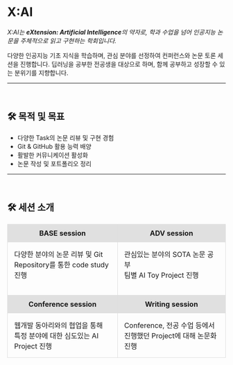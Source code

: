 <!-- ![header](https://capsule-render.vercel.app/api?type=waving&color=gradient&customColorList=30%height=200&text=X:AI%20GITHUB&fontSize=50&animation=twinkling&fontAlign=68&fontAlignY=36) -->

# X:AI

*X:AI는 **eXtension: Artificial Intelligence**의 약자로, 학과 수업을 넘어 인공지능 논문을 주체적으로 읽고 구현하는 학회입니다.*

다양한 인공지능 기초 지식을 학습하며, 관심 분야를 선정하여 컨퍼런스와 논문 토론 세션을 진행합니다. 딥러닝을 공부한 전공생을 대상으로 하며, 함께 공부하고 성장할 수 있는 분위기를 지향합니다.

<!-- ---

## Navigation
- [목적 및 목표](#목적-및-목표)
- [세션 소개](#세션-소개)
-->

---
<br>

## 🛠️ 목적 및 목표
- 다양한 Task의 논문 리뷰 및 구현 경험
- Git & GitHub 활용 능력 배양
- 활발한 커뮤니케이션 활성화
- 논문 작성 및 포트폴리오 정리

---
<br>

## 🛠️ 세션 소개
<table style="width: 100%; table-layout: fixed; border-collapse: collapse;">
  <tr>
    <td style="background-color: #e0e0e0; padding: 10px; text-align: center; font-weight: bold; border: 1px solid #ddd;"><strong>BASE session</strong></td>
    <td style="background-color: #e0e0e0; padding: 10px; text-align: center; font-weight: bold; border: 1px solid #ddd;"><strong>ADV session</strong></td>
  </tr>
  <tr>
    <td style="vertical-align: top; padding: 15px; border: 1px solid #ddd;">
      다양한 분야의 논문 리뷰 및 Git Repository를 통한 code study 진행
      <br><br>
    </td>
    <td style="vertical-align: top; padding: 15px; border: 1px solid #ddd;">
      관심있는 분야의 SOTA 논문 공부<br>
      팀별 AI Toy Project 진행
    </td>
  </tr>
  <tr>
    <td style="background-color: #e0e0e0; padding: 10px; text-align: center; font-weight: bold; border: 1px solid #ddd;"><strong>Conference session</strong></td>
    <td style="background-color: #e0e0e0; padding: 10px; text-align: center; font-weight: bold; border: 1px solid #ddd;"><strong>Writing session</strong></td>
  </tr>
  <tr>
    <td style="vertical-align: top; padding: 15px; border: 1px solid #ddd;">
      웹개발 동아리와의 협업을 통해 특정 분야에 대한 심도있는 AI Project 진행
    </td>
    <td style="vertical-align: top; padding: 15px; border: 1px solid #ddd;">
      Conference, 전공 수업 등에서 진행했던 Project에 대해 논문화 진행
    </td>
  </tr>
</table>

